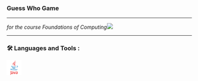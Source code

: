 ### Guess Who Game  
---
<div id="header" align="left">
  <i>for the  course Foundations of Computing</i><img src="https://media.giphy.com/media/M9gbBd9nbDrOTu1Mqx/giphy.gif" width="80"/>
</div>

---

### :hammer_and_wrench: Languages and Tools :
<div>
  <img src="https://github.com/devicons/devicon/blob/master/icons/java/java-original-wordmark.svg" title="Java" alt="Java" width="40" height="40"/>&nbsp;
</div>
